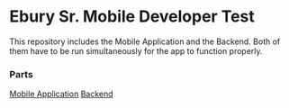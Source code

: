 # Ebury Sr. Mobile Developer Test

This repository includes the Mobile Application and the Backend. Both of them have to be run simultaneously for the app to function properly.

### Parts
[Mobile Application](./EburyApp/README.md)
[Backend](./EburyBackend/README.md)
